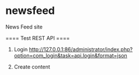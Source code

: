 newsfeed
========

News Feed site

==== Test REST API ====
1. Login
http://127.0.0.1:86/administrator/index.php?option=com_login&task=api.login&format=json

2. Create content


